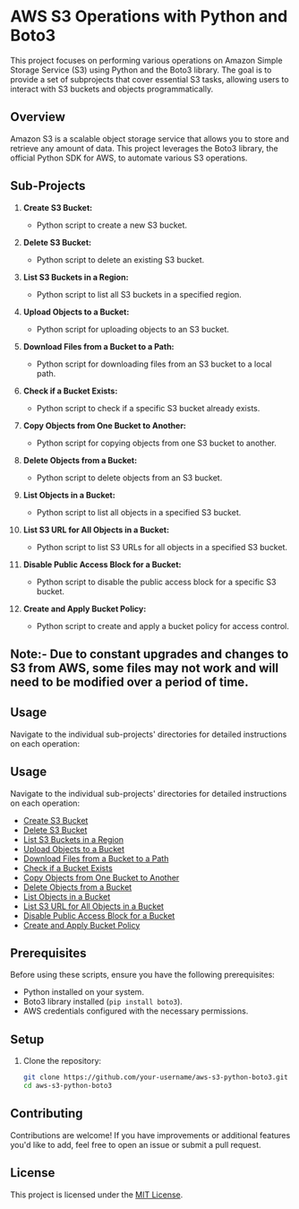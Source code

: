 # AWS S3 Operations with Python and Boto3

This project focuses on performing various operations on Amazon Simple Storage Service (S3) using Python and the Boto3 library. The goal is to provide a set of subprojects that cover essential S3 tasks, allowing users to interact with S3 buckets and objects programmatically.

## Overview

Amazon S3 is a scalable object storage service that allows you to store and retrieve any amount of data. This project leverages the Boto3 library, the official Python SDK for AWS, to automate various S3 operations.

## Sub-Projects

1. **Create S3 Bucket:**
   - Python script to create a new S3 bucket.

2. **Delete S3 Bucket:**
   - Python script to delete an existing S3 bucket.

3. **List S3 Buckets in a Region:**
   - Python script to list all S3 buckets in a specified region.

4. **Upload Objects to a Bucket:**
   - Python script for uploading objects to an S3 bucket.

5. **Download Files from a Bucket to a Path:**
   - Python script for downloading files from an S3 bucket to a local path.

6. **Check if a Bucket Exists:**
   - Python script to check if a specific S3 bucket already exists.

7. **Copy Objects from One Bucket to Another:**
   - Python script for copying objects from one S3 bucket to another.

8. **Delete Objects from a Bucket:**
   - Python script to delete objects from an S3 bucket.

9. **List Objects in a Bucket:**
   - Python script to list all objects in a specified S3 bucket.

10. **List S3 URL for All Objects in a Bucket:**
    - Python script to list S3 URLs for all objects in a specified S3 bucket.

11. **Disable Public Access Block for a Bucket:**
    - Python script to disable the public access block for a specific S3 bucket.

12. **Create and Apply Bucket Policy:**
    - Python script to create and apply a bucket policy for access control.


## Note:- Due to constant upgrades and changes to S3 from AWS, some files may not work and will need to be modified over a period of time.
 

## Usage

Navigate to the individual sub-projects' directories for detailed instructions on each operation:

## Usage

Navigate to the individual sub-projects' directories for detailed instructions on each operation:

- [Create S3 Bucket](Project_01_-_Create_S3_Bucket)
- [Delete S3 Bucket](Project_02_-_Delete_S3_Bucket)
- [List S3 Buckets in a Region](Project_03_-_List_S3_Buckets_in_a_Region)
- [Upload Objects to a Bucket](upload_objects/README.md)
- [Download Files from a Bucket to a Path](download_files/README.md)
- [Check if a Bucket Exists](check_bucket_exists/README.md)
- [Copy Objects from One Bucket to Another](copy_objects/README.md)
- [Delete Objects from a Bucket](delete_objects/README.md)
- [List Objects in a Bucket](list_objects/README.md)
- [List S3 URL for All Objects in a Bucket](list_urls/README.md)
- [Disable Public Access Block for a Bucket](disable_public_access_block/README.md)
- [Create and Apply Bucket Policy](bucket_policy/README.md)

## Prerequisites

Before using these scripts, ensure you have the following prerequisites:

- Python installed on your system.
- Boto3 library installed (`pip install boto3`).
- AWS credentials configured with the necessary permissions.


## Setup

1. Clone the repository:
   ```bash
   git clone https://github.com/your-username/aws-s3-python-boto3.git
   cd aws-s3-python-boto3


## Contributing

Contributions are welcome! If you have improvements or additional features you'd like to add, feel free to open an issue or submit a pull request.

## License

This project is licensed under the [MIT License](LICENSE).

